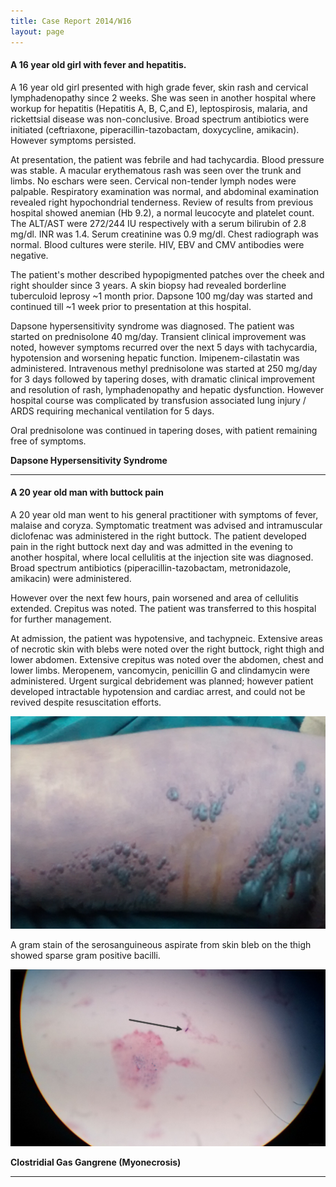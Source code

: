 ```yaml
---
title: Case Report 2014/W16
layout: page
---
```


#### A 16 year old girl with fever and hepatitis.

A 16 year old girl presented with high grade fever, skin rash and cervical lymphadenopathy since 2 weeks. She was seen in another hospital where workup for hepatitis (Hepatitis A, B, C,and E), leptospirosis, malaria, and rickettsial disease was non-conclusive. Broad spectrum antibiotics were initiated (ceftriaxone, piperacillin-tazobactam, doxycycline, amikacin). However symptoms persisted.

At presentation, the patient was febrile and had tachycardia. Blood pressure was stable. A macular erythematous rash was seen over the trunk and limbs. No eschars were seen. Cervical non-tender lymph nodes were palpable. Respiratory examination was normal, and abdominal examination revealed right hypochondrial tenderness. Review of results from previous hospital showed anemian (Hb 9.2), a normal leucocyte and platelet count. The ALT/AST were 272/244 IU respectively with a serum bilirubin of 2.8 mg/dl. INR was 1.4. Serum creatinine was 0.9 mg/dl. Chest radiograph was normal. Blood cultures were sterile. HIV, EBV and CMV antibodies were negative.

The patient's mother described hypopigmented patches over the cheek and right shoulder since 3 years. A skin biopsy had revealed borderline tuberculoid leprosy ~1 month prior. Dapsone 100 mg/day was started and continued till ~1 week prior to presentation at this hospital.

Dapsone hypersensitivity syndrome was diagnosed. The patient was started on prednisolone 40 mg/day. Transient clinical improvement was noted, however symptoms recurred over the next 5 days with tachycardia, hypotension and worsening hepatic function. Imipenem-cilastatin was administered.  Intravenous methyl prednisolone was started at 250 mg/day for 3 days followed by tapering doses, with dramatic clinical improvement and resolution of rash, lymphadenopathy and hepatic dysfunction. However hospital course was complicated by transfusion associated lung injury / ARDS requiring mechanical ventilation for 5 days.

Oral prednisolone was continued in tapering doses, with patient remaining free of symptoms.

**Dapsone Hypersensitivity Syndrome**

---------------------------------------

#### A 20 year old man with buttock pain

A 20 year old man went to his general practitioner with symptoms of fever, malaise and coryza. Symptomatic treatment was advised and intramuscular diclofenac was administered in the right buttock. The patient developed pain in the right buttock next day and was admitted in the evening to another hospital, where local cellulitis at the injection site was diagnosed. Broad spectrum antibiotics (piperacillin-tazobactam, metronidazole, amikacin) were administered.

However over the next few hours, pain worsened and area of cellulitis extended. Crepitus was noted. The patient was transferred to this hospital for further management.

At admission, the patient was hypotensive, and tachypneic. Extensive areas of necrotic skin with blebs were noted over the right buttock, right thigh and lower abdomen. Extensive crepitus was noted over the abdomen, chest and lower limbs. Meropenem, vancomycin, penicillin G and clindamycin were administered. Urgent surgical debridement was planned; however patient developed intractable hypotension and cardiac arrest, and could not be revived despite resuscitation efforts.

![Gas Gangrene](images/cases.2014.16.gas_gangrene.jpg)

A gram stain of the serosanguineous aspirate from skin bleb on the thigh showed sparse gram positive bacilli.

![Gram Stain](images/cases.2014.16.gram_stain.jpg)

**Clostridial Gas Gangrene (Myonecrosis)**

----------------------------------------
